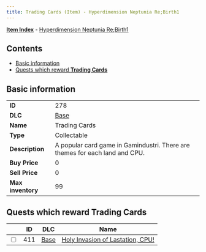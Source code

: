 ```yaml
---
title: Trading Cards (Item) - Hyperdimension Neptunia Re;Birth1
---
```


[**Item Index**](/neptunia/rb1/item/index.html) - [Hyperdimension Neptunia Re;Birth1](/neptunia/rb1)

## Contents

- [Basic information](#basic-information)
- [Quests which reward **Trading Cards**](#quests-which-reward-trading-cards)
## Basic information

|   |   |
| -- | -- |
| **ID** | 278 |
| **DLC** | [Base](/neptunia/rb1/dlc/1-base.html) |
| **Name** | Trading Cards |
| **Type** | Collectable |
| **Description** | A popular card game in Gamindustri. There are themes for each land and CPU. |
| **Buy Price** | 0 |
| **Sell Price** | 0 |
| **Max inventory** | 99 |


## Quests which reward **Trading Cards**

|    | ID | DLC | Name |
| -- | -- | --- | ---- |
| <input type="checkbox" id="rb1-quest-1-411" class="trackbox" /> | 411 | [Base](/neptunia/rb1/dlc/1-base.html) | [Holy Invasion of Lastation, CPU!](/neptunia/rb1/quest/1-411-holy-invasion-of-lastation-cpu.html) |
